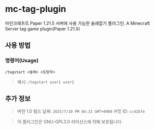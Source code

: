 # mc-tag-plugin
마인크래프트 Paper 1.21.5 서버에 사용 가능한 술래잡기 플러그인.
A Minecraft Server tag game plugin(Paper 1.21.5)

## 사용 방법
### 명령어(Usage)
`/tagstart <술래> <도망자>`
> 예시: `/tagstart user1 user2`

## 추가 정보
> 버전 1.0
> 빌드 날짜: `2025/7/10 PM 04:33 GMT+0900`
> 커밋 ID: `cc42bfe`

> 이 플러그인은 GNU-GPL3.0 라이선스에 의해 보호됩니다.

